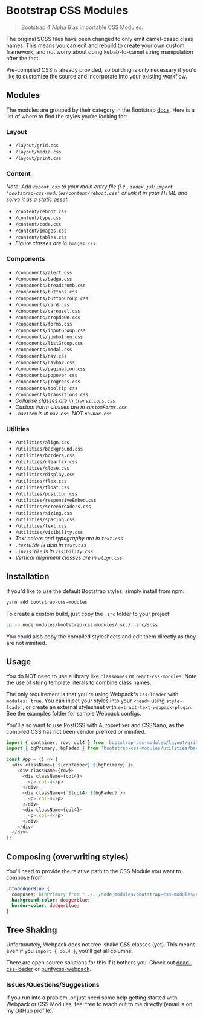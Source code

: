# Bootstrap CSS Modules
> Bootstrap 4 Alpha 6 as importable CSS Modules.

The original SCSS files have been changed to only emit camel-cased class names. This means you can edit and rebuild to create your own custom framework, and not worry about doing kebab-to-camel string manipulation after the fact.

Pre-compiled CSS is already provided, so building is only necessary if you'd like to customize the source and incorporate into your existing workflow.

## Modules
The modules are grouped by their category in the Bootstrap [docs](https://v4-alpha.getbootstrap.com/getting-started/introduction/). Here is a list of where to find the styles you're looking for:

### Layout
 - `/layout/grid.css`
 - `/layout/media.css`
 - `/layout/print.css`
 
### Content
*Note: Add `reboot.css` to your main entry file (i.e., `index.js`): `import 'bootstrap-css-modules/content/reboot.css'` or link it in your HTML and serve it as a static asset.*
 - `/content/reboot.css`
 - `/content/type.css`
 - `/content/code.css`
 - `/content/images.css`
 - `/content/tables.css`
 - *Figure classes are in `images.css`*

### Components
 - `/components/alert.css`
 - `/components/badge.css`
 - `/components/breadcrumb.css`
 - `/components/buttons.css`
 - `/components/buttonGroup.css`
 - `/components/card.css`
 - `/components/carousel.css`
 - `/components/dropdown.css`
 - `/components/forms.css`
 - `/components/inputGroup.css`
 - `/components/jumbotron.css`
 - `/components/listGroup.css`
 - `/components/modal.css`
 - `/components/nav.css`
 - `/components/navbar.css`
 - `/components/pagination.css`
 - `/components/popover.css`
 - `/components/progress.css`
 - `/components/tooltip.css`
 - `/components/transitions.css`
 - *Collapse classes are in `transitions.css`*
 - *Custom Form classes are in `customForms.css`*
 - *`.navItem` is in `nav.css`, NOT `navbar.css`*

### Utilities
 - `/utilities/align.css`
 - `/utilities/background.css`
 - `/utilities/borders.css`
 - `/utilities/clearfix.css`
 - `/utilities/close.css`
 - `/utilities/display.css`
 - `/utilities/flex.css`
 - `/utilities/float.css`
 - `/utilities/position.css`
 - `/utilities/responsiveEmbed.css`
 - `/utilities/screenreaders.css`
 - `/utilities/sizing.css`
 - `/utilities/spacing.css`
 - `/utilities/text.css`
 - `/utilities/visibility.css`
 - *Text colors and typography are in `text.css`*
 - *`.textHide` is also in `text.css`*
 - *`.invisible` is in `visibility.css`*
 - *Vertical alignment classes are in `align.css`*

## Installation
If you'd like to use the default Bootstrap styles, simply install from npm:

```bash
yarn add bootstrap-css-modules
```

To create a custom build, just copy the `_src` folder to your project:

```bash
cp -a node_modules/bootstrap-css-modules/_src/. src/scss
```

You could also copy the compiled stylesheets and edit them directly as they are not minified.

## Usage
You do NOT need to use a library like `classnames` or `react-css-modules`. Note the use of string template literals to combine class names.

The only requirement is that you're using Webpack's `css-loader` with `modules: true`. You can inject your styles into your `<head>` using `style-loader`, or create an external stylesheet with `extract-text-webpack-plugin`. See the examples folder for sample Webpack configs.

You'll also want to use PostCSS with Autoprefixer and CSSNano, as the compiled CSS has not been vendor prefixed or minified.

```javascript
import { container, row, col4 } from 'bootstrap-css-modules/layout/grid.css';
import { bgPrimary, bgFaded } from 'bootstrap-css-modules/utilities/background.css'

const App = () => (
  <div className={`${container} ${bgPrimary}`}>
    <div className={row}>
      <div className={col4}>
        <p>.col-4</p>
      </div>
      <div className={`${col4} ${bgFaded}`}>
        <p>.col-4</p>
      </div>
      <div className={col4}>
        <p>.col-4</p>
      </div>
    </div>
  </div>
);
```

## Composing (overwriting styles)
You'll need to provide the relative path to the CSS Module you want to compose from:

```css
.btnDodgerBlue {
  composes: btnPrimary from "../../node_modules/bootstrap-css-modules/components/buttons.css";
  background-color: dodgerblue;
  border-color: dodgerblue;
}
```

## Tree Shaking
Unfortunately, Webpack does not tree-shake CSS classes (yet). This means even if you `import { col4 }`, you'll get all columns.

There are open source solutions for this if it bothers you. Check out [dead-css-loader](https://github.com/simlrh/dead-css-loader) or [purifycss-webpack](https://github.com/webpack-contrib/purifycss-webpack).

### Issues/Questions/Suggestions
If you run into a problem, or just need some help getting started with Webpack or CSS Modules, feel free to reach out to me directly (email is on my GitHub [profile](https://github.com/adamelliotfields)).
